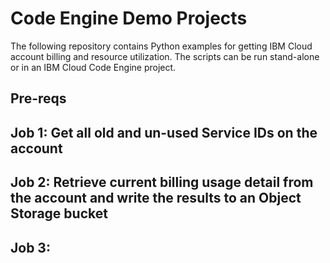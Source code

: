 # Code Engine Demo Projects

The following repository contains Python examples for getting IBM Cloud account billing and resource utilization. The scripts can be run stand-alone or in an IBM Cloud Code Engine project. 

## Pre-reqs

## Job 1: Get all old and un-used Service IDs on the account 

## Job 2: Retrieve current billing usage detail from the account and write the results to an Object Storage bucket 

## Job 3: 
